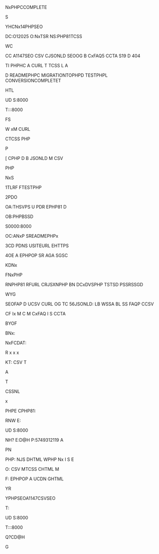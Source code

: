 NxPHPCCOMPLETE

S

YHCNx14PHPSEO

DC:O12025
O:NxTSR
NS:PHP81TCSS



WC

CC
A1147SEO
CSV
CJSONLD
SEOOG
B
CxFAQ5
CCTA
S19
D
404

TI
PHPHC
A
CURL
T
TCSS
L
A

D
READMEPHPC
MIGRATIONTOPHPD
TESTPHPL
CONVERSIONCOMPLETET



HTL


UD
S:8000


T:::8000



FS



W
xM
CURL

CTCSS
PHP

P


[
CPHP
D
B
JSONLD
M
CSV


PHP




NxS

1TLRF
FTESTPHP

2PDO

OA:THSVPS
U
PDR
EPHP81
D

OB:PHPBSSD

S0000:8000


OC:ANxP
SREADMEPHPx

3CD
PDNS
USITEURL
EHTTPS

4OE
A
EPHPOP
SR
AGA
SGSC



KDNx

FNxPHP

RNPHP81
RFURL
CRJSXNPHP
BN
DCxDVSPHP
TSTSD
PSSRSSGD



WYG

SEOFAP
D
UCSV
CURL
OG
TC
56JSONLD:
LB
WSSA
BL
SS
FAQP
CCSV

CF
Ix
M
C
M
CxFAQ
I
S
CCTA



BYOF

BNx:

NxFCDAT:

R
x
x
x


KT:
CSV
T


A






T

CSSNL

x


PHPE
CPHP81:




RNW
E:

UD
S:8000


NH?
E:D@H
P:5749312119
A



PN

PHP:
NJS
DHTML
WPHP
Nx
I
S
E

O:
CSV
MTCSS
CHTML
M

F:
EPHPOP
A
UCDN
GHTML



YR

YPHPSEOA1147CSVSEO

T:

UD
S:8000


T:::8000



Q?CD@H

G





